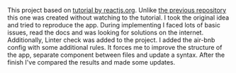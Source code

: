 This project based on [tutorial by reactjs.org](https://reactjs.org/tutorial/tutorial.html).
Unlike [the previous repository](https://github.com/sergeialimov/react-game-tic-tac-toe) this one was created without watching to the tutorial.
I took the original idea and tried to reproduce the app. During implementing I faced lots of basic issues, read the docs and was looking for solutions on the internet.
Additionally, Linter check was added to the project. I added the air-bnb config with some additional rules. It forces me to improve the structure of the app, separate component between files and update a syntax.
After the finish I've compared the results and made some updates.
